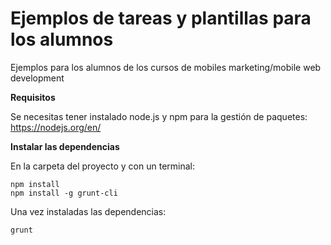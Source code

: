 # Ejemplos de tareas y plantillas para los alumnos
Ejemplos para los alumnos de los cursos de mobiles marketing/mobile web development


**Requisitos**

Se necesitas tener instalado node.js y npm para la gestión de paquetes:
https://nodejs.org/en/

**Instalar las dependencias**

En la carpeta del proyecto y con un terminal:

    npm install
    npm install -g grunt-cli

Una vez instaladas las dependencias:

    grunt

